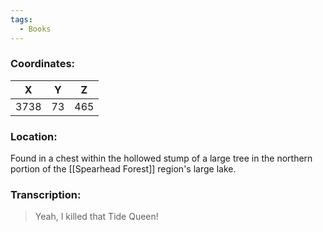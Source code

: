 ```yaml
---
tags:
  - Books
---
```


### Coordinates:
| **X** | **Y**| **Z** |
|:-----:|:----:|:-----:|
|3738  |73   |465  |

### Location:
Found in a chest within the hollowed stump of a large tree in the northern portion of the [[Spearhead Forest]] region's large lake.

### Transcription:
> Yeah, I killed that Tide Queen!

